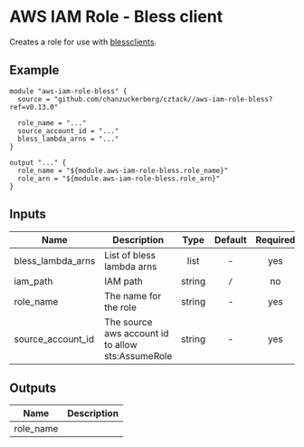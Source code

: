 # AWS IAM Role - Bless client

Creates a role for use with [blessclients](https://github.com/lyft/python-blessclient).

## Example

```hcl
module "aws-iam-role-bless" {
  source = "github.com/chanzuckerberg/cztack//aws-iam-role-bless?ref=v0.13.0"

  role_name = "..."
  source_account_id = "..."
  bless_lambda_arns = "..."
}

output "..." {
  role_name = "${module.aws-iam-role-bless.role_name}"
  role_arn = "${module.aws-iam-role-bless.role_arn}"
}
```

<!-- START -->

## Inputs

| Name | Description | Type | Default | Required |
|------|-------------|:----:|:-----:|:-----:|
| bless_lambda_arns | List of bless lambda arns | list | - | yes |
| iam_path | IAM path | string | `/` | no |
| role_name | The name for the role | string | - | yes |
| source_account_id | The source aws account id to allow sts:AssumeRole | string | - | yes |

## Outputs

| Name | Description |
|------|-------------|
| role_name |  |

<!-- END -->
